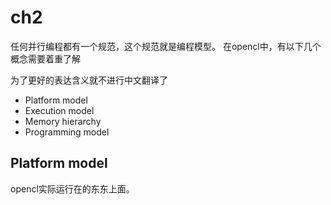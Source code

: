 # ch2

任何并行编程都有一个规范，这个规范就是编程模型。
在opencl中，有以下几个概念需要着重了解

为了更好的表达含义就不进行中文翻译了
- Platform model
- Execution model
- Memory hierarchy
- Programming model

## Platform model
opencl实际运行在的东东上面。
